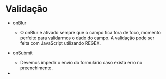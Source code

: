 # Validação

* onBlur 
  - O onBlur é ativado sempre que o campo fica fora de foco, momento perfeito para validarmos o dado do campo. A validação pode ser feita com JavaScript utilizando REGEX.
    <!-- 
    const App = () => {
    const [cep, setCep] = React.useState('');
    const [error, setError] = React.useState(null);

    function validateCep(value) {
      if (value.length === 0) {
        setError('Preencha um valor');
        return false;
      } else if (!/^\d{5}-?\d{3}$/.test(value)) {
        setError('Preencha um cep válido');
        return false;
      } else {
        setError(null);
        return true;
      }
    }

    function handleBlur({ target }) {
      validateCep(target.value);
    }

    function handleChange({ target }) {
      if (error) validateCep(target.value);
      setCep(target.value);
    }

    return (
      <form>
        <Input
          label="CEP"
          id="cep"
          type="text"
          value={cep}
          onChange={handleChange}
          onBlur={handleBlur}
        />
        {error && <p>{error}</p>}
        <button>Enviar</button>
      </form>
    );
    }; 
    -->

* onSubmit 
  - Devemos impedir o envio do formulário caso exista erro no preenchimento.
    <!-- 
    const App = () => {
    const [cep, setCep] = React.useState('');
    const [error, setError] = React.useState(null);

    function handleSubmit(event) {
      event.preventDefault();
      if (validateCep(cep)) {
        console.log('Enviar');
      } else {
        console.log('Não enviar');
      }
    }

    function validateCep(value) {
      if (value.length === 0) {
        setError('Preencha um valor');
        return false;
      } else if (!/^\d{5}-?\d{3}$/.test(value)) {
        setError('Preencha um cep válido');
        return false;
      } else {
        setError(null);
        return true;
      }
    }

    function handleBlur({ target }) {
      validateCep(target.value);
    }

    function handleChange({ target }) {
      if (error) validateCep(target.value);
      setCep(target.value);
    }

    return (
      <form onSubmit={handleSubmit}>
        <label htmlFor="cep">Cep</label>
        <input
          id="cep"
          type="text"
          value={cep}
          onChange={handleChange}
          onBlur={handleBlur}
          placeholder="00000-000"
        />
        {error && <p>{error}</p>}
        <button>Enviar</button>
      </form>
    );
    }; 
    -->

* 

